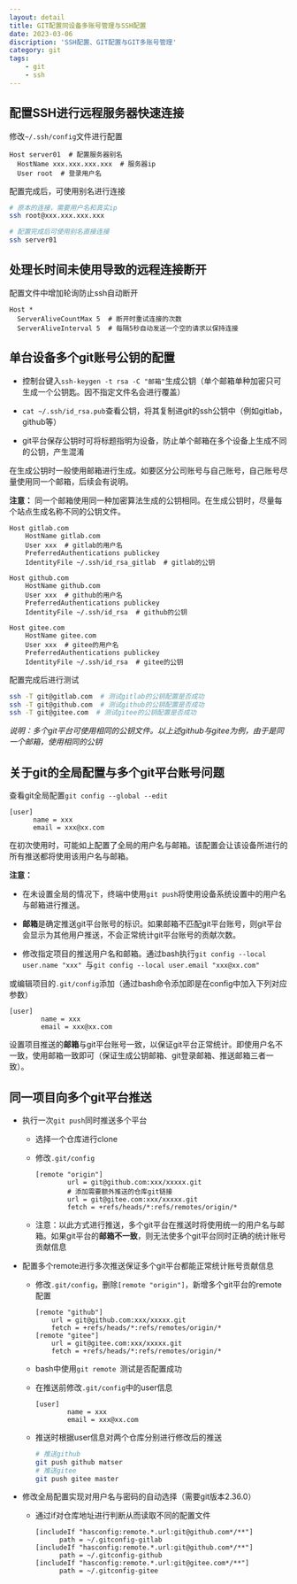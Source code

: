 ```yaml
---
layout: detail
title: GIT配置同设备多账号管理与SSH配置
date: 2023-03-06
discription: 'SSH配置、GIT配置与GIT多账号管理'
category: git
tags:
    - git
    - ssh
---
```


## 配置SSH进行远程服务器快速连接

修改`~/.ssh/config`文件进行配置

```shell
Host server01  # 配置服务器别名
  HostName xxx.xxx.xxx.xxx  # 服务器ip
  User root  # 登录用户名
```

配置完成后，可使用别名进行连接

```bash
# 原本的连接，需要用户名和真实ip
ssh root@xxx.xxx.xxx.xxx

# 配置完成后可使用别名直接连接
ssh server01
```

## 处理长时间未使用导致的远程连接断开

配置文件中增加轮询防止ssh自动断开

```shell
Host *
  ServerAliveCountMax 5  # 断开时重试连接的次数
  ServerAliveInterval 5  # 每隔5秒自动发送一个空的请求以保持连接
```

## 单台设备多个git账号公钥的配置

- 控制台键入`ssh-keygen -t rsa -C "邮箱"`生成公钥（单个邮箱单种加密只可生成一个公钥匙。因不指定文件名会进行覆盖）

- `cat ~/.ssh/id_rsa.pub`查看公钥，将其复制进git的ssh公钥中（例如gitlab，github等）

- git平台保存公钥时可将标题指明为设备，防止单个邮箱在多个设备上生成不同的公钥，产生混淆

在生成公钥时一般使用邮箱进行生成。如要区分公司账号与自己账号，自己账号尽量使用同一个邮箱，后续会有说明。

**注意：**
同一个邮箱使用同一种加密算法生成的公钥相同。在生成公钥时，尽量每个站点生成名称不同的公钥文件。

```shell
Host gitlab.com
    HostName gitlab.com
    User xxx  # gitlab的用户名
    PreferredAuthentications publickey
    IdentityFile ~/.ssh/id_rsa_gitlab  # gitlab的公钥

Host github.com
    HostName github.com
    User xxx  # github的用户名
    PreferredAuthentications publickey
    IdentityFile ~/.ssh/id_rsa  # github的公钥

Host gitee.com
    HostName gitee.com
    User xxx  # gitee的用户名
    PreferredAuthentications publickey
    IdentityFile ~/.ssh/id_rsa  # gitee的公钥
```

配置完成后进行测试

```bash
ssh -T git@gitlab.com  # 测试gitlab的公钥配置是否成功
ssh -T git@github.com  # 测试github的公钥配置是否成功
ssh -T git@gitee.com  # 测试gitee的公钥配置是否成功
```
*说明：多个git平台可使用相同的公钥文件。以上述github与gitee为例，由于是同一个邮箱，使用相同的公钥*

## 关于git的全局配置与多个git平台账号问题

查看git全局配置`git config --global --edit`

```shell
[user]
      name = xxx
      email = xxx@xx.com
```

在初次使用时，可能如上配置了全局的用户名与邮箱。该配置会让该设备所进行的所有推送都将使用该用户名与邮箱。

**注意：**

- 在未设置全局的情况下，终端中使用`git push`将使用设备系统设置中的用户名与邮箱进行推送。

- **邮箱**是确定推送git平台账号的标识。如果邮箱不匹配git平台账号，则git平台会显示为其他用户推送，不会正常统计git平台账号的贡献次数。

- 修改指定项目的推送用户名和邮箱。通过bash执行`git config --local user.name "xxx" `与`git config --local user.email "xxx@xx.com"`

或编辑项目的`.git/config`添加（通过bash命令添加即是在config中加入下列对应参数）

```shell
[user]
        name = xxx
        email = xxx@xx.com
```

设置项目推送的**邮箱**与git平台账号一致，以保证git平台正常统计。即使用户名不一致，使用邮箱一致即可（保证生成公钥邮箱、git登录邮箱、推送邮箱三者一致）。



## 同一项目向多个git平台推送

- 执行一次`git push`同时推送多个平台

  - 选择一个仓库进行clone

  - 修改`.git/config`

    ```shell
    [remote "origin"]
            url = git@github.com:xxx/xxxxx.git
            # 添加需要额外推送的仓库git链接
            url = git@gitee.com:xxx/xxxxx.git
            fetch = +refs/heads/*:refs/remotes/origin/*
    ```

  - 注意：以此方式进行推送，多个git平台在推送时将使用统一的用户名与邮箱。如果git平台的**邮箱不一致**，则无法使多个git平台同时正确的统计账号贡献信息

- 配置多个remote进行多次推送保证多个git平台都能正常统计账号贡献信息
  
  - 修改`.git/config`，删除`[remote "origin"]`，新增多个git平台的remote配置
  
    ```shell
    [remote "github"]
        url = git@github.com:xxx/xxxxx.git
        fetch = +refs/heads/*:refs/remotes/origin/*
    [remote "gitee"]
        url = git@gitee.com:xxx/xxxxx.git
        fetch = +refs/heads/*:refs/remotes/origin/*
    ```
    
  - bash中使用`git remote `测试是否配置成功
  
  - 在推送前修改`.git/config`中的user信息
  
    ```shell
    [user]
            name = xxx
            email = xxx@xx.com
    ```
  
  - 推送时根据user信息对两个仓库分别进行修改后的推送
  
    ```bash
    # 推送github
    git push github matser
    # 推送gitee
    git push gitee master
    ```

- 修改全局配置实现对用户名与密码的自动选择（需要git版本2.36.0）

  - 通过if对仓库地址进行判断从而读取不同的配置文件
  
    ```shell
    [includeIf "hasconfig:remote.*.url:git@github.com*/**"]
          path = ~/.gitconfig-gitlab
    [includeIf "hasconfig:remote.*.url:git@github.com*/**"]
          path = ~/.gitconfig-github
    [includeIf "hasconfig:remote.*.url:git@gitee.com*/**"]
          path = ~/.gitconfig-gitee
    ```
